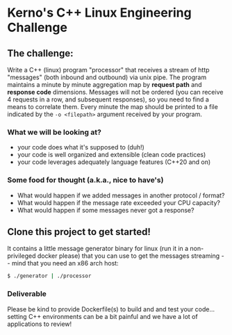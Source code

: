 # Kerno's C++ Linux Engineering Challenge

## The challenge:
Write a C++ (linux) program "processor" that receives a stream of http "messages" (both inbound and outbound) via unix pipe.
The program maintains a minute by minute aggregation map by **request path** and **response code** dimensions.
Messages will not be ordered (you can receive 4 requests in a row, and subsequent responses), so you need to find a means to correlate them.
Every minute the map should be printed to a file indicated by the `-o <filepath>` argument received by your program.


### What we will be looking at?
- your code does what it's supposed to (duh!)
- your code is well organized and extensible (clean code practices)
- your code leverages adequately language features (C++20 and on)


### Some food for thought (a.k.a., nice to have's)
- What would happen if we added messages in another protocol / format?
- What would happen if the message rate exceeded your CPU capacity?
- What would happen if some messages never got a response?


## Clone this project to get started!
It contains a little message generator binary for linux (run it in a non-privileged docker please) that you can use to get the messages streaming -- mind that you need an x86 arch host:
```bash
$ ./generator | ./processor
```

### Deliverable
Please be kind to provide Dockerfile(s) to build and and test your code... setting C++ environments can be a bit painful and we have a lot of applications to review!
